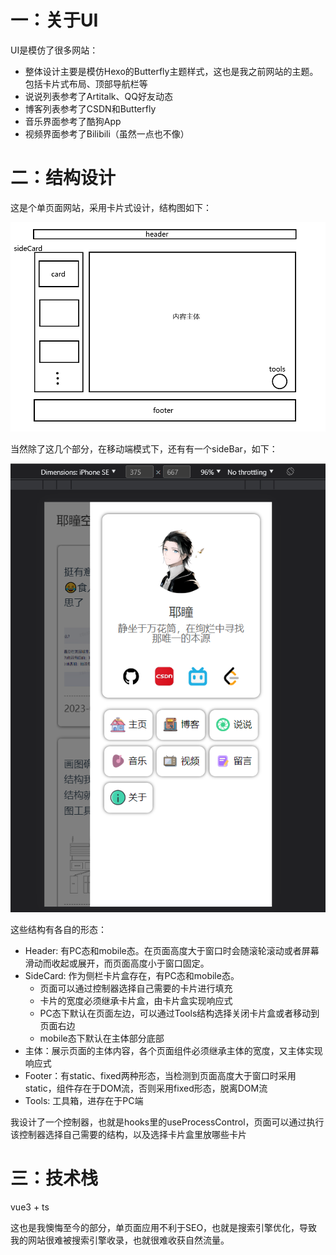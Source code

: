 # 一：关于UI

UI是模仿了很多网站：
+ 整体设计主要是模仿Hexo的Butterfly主题样式，这也是我之前网站的主题。包括卡片式布局、顶部导航栏等
+ 说说列表参考了Artitalk、QQ好友动态
+ 博客列表参考了CSDN和Butterfly
+ 音乐界面参考了酷狗App
+ 视频界面参考了Bilibili（虽然一点也不像）

# 二：结构设计

这是个单页面网站，采用卡片式设计，结构图如下：

![结构图](readme/structure.png)

当然除了这几个部分，在移动端模式下，还有有一个sideBar，如下：

![sideBar](readme/sideBar.png)

这些结构有各自的形态：
+ Header: 有PC态和mobile态。在页面高度大于窗口时会随滚轮滚动或者屏幕滑动而收起或展开，而页面高度小于窗口固定。
+ SideCard: 作为侧栏卡片盒存在，有PC态和mobile态。
  + 页面可以通过控制器选择自己需要的卡片进行填充
  + 卡片的宽度必须继承卡片盒，由卡片盒实现响应式
  + PC态下默认在页面左边，可以通过Tools结构选择关闭卡片盒或者移动到页面右边
  + mobile态下默认在主体部分底部
+ 主体：展示页面的主体内容，各个页面组件必须继承主体的宽度，又主体实现响应式
+ Footer：有static、fixed两种形态，当检测到页面高度大于窗口时采用static，组件存在于DOM流，否则采用fixed形态，脱离DOM流
+ Tools: 工具箱，进存在于PC端

我设计了一个控制器，也就是hooks里的useProcessControl，页面可以通过执行该控制器选择自己需要的结构，以及选择卡片盒里放哪些卡片

# 三：技术栈

vue3 + ts

这也是我懊悔至今的部分，单页面应用不利于SEO，也就是搜索引擎优化，导致我的网站很难被搜索引擎收录，也就很难收获自然流量。
